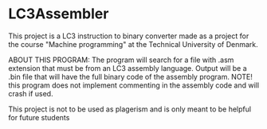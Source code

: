 # LC3Assembler
This project is a LC3 instruction to binary converter made as a project for the course "Machine programming" at the Technical University of Denmark.


ABOUT THIS PROGRAM:
The program will search for a file with .asm extension that must be from an LC3 assembly language. Output will be a .bin file that will have the full binary code of the assembly program.
NOTE! this program does not implement commenting in the assembly code and will crash if used.



This project is not to be used as plagerism and is only meant to be helpful for future students
